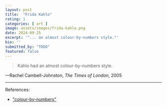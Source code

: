```yaml
---
layout: post
title:  "Frida Kahlo"
rating: 1
categories: [ art ]
image: assets/images/frida-kahlo.png
date: 2024-09-25
excerpt: '"... an almost colour-by-numbers style."'
bio: ''
submitted_by: "TODO"
featured: false
---
```


> Kahlo had an almost colour-by-numbers style.

—Rachel Cambell-Johnston, _The Times of London_, 2005

---

References:

- ["colour-by-numbers"](https://www.thetimes.com/article/frida-kahlo-2b5g2mwkg75)
